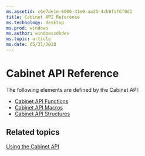 ```yaml
---
ms.assetid: c6e7de1e-6006-41e9-aa25-4cb8faf6f0d1
title: Cabinet API Reference
ms.technology: desktop
ms.prod: windows
ms.author: windowssdkdev
ms.topic: article
ms.date: 05/31/2018
---
```


# Cabinet API Reference

The following elements are defined by the Cabinet API:

-   [Cabinet API Functions](cabinet-api-functions.md)
-   [Cabinet API Macros](cabinet-api-macros.md)
-   [Cabinet API Structures](cabinet-api-structures.md)

## Related topics

<dl> <dt>

[Using the Cabinet API](using-the-cabinet-api.md)
</dt> </dl>

 

 



